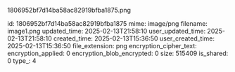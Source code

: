 1806952bf7d14ba58ac82919bfba1875.png

id: 1806952bf7d14ba58ac82919bfba1875
mime: image/png
filename: image1.png
updated_time: 2025-02-13T21:58:10
user_updated_time: 2025-02-13T21:58:10
created_time: 2025-02-13T15:36:50
user_created_time: 2025-02-13T15:36:50
file_extension: png
encryption_cipher_text: 
encryption_applied: 0
encryption_blob_encrypted: 0
size: 515409
is_shared: 0
type_: 4